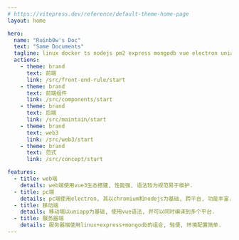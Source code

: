 ```yaml
---
# https://vitepress.dev/reference/default-theme-home-page
layout: home

hero:
  name: "Ruinb0w's Doc"
  text: "Some Documents"
  tagline: linux docker ts nodejs pm2 express mongodb vue electron uniapp
  actions:
    - theme: brand
      text: 前端
      link: /src/front-end-rule/start
    - theme: brand
      text: 前端组件
      link: /src/components/start
    - theme: brand
      text: 后端
      link: /src/maintain/start
    - theme: brand
      text: web3
      link: /src/web3/start
    - theme: brand
      text: 范式
      link: /src/concept/start

features:
  - title: web端
    details: web端使用vue3生态搭建, 性能强, 语法较为规范易于维护.
  - title: pc端
    details: pc端使用electron, 其以chromium和nodejs为基础, 跨平台, 功能丰富.
  - title: 移动端
    details: 移动端以uniapp为基础, 使用vue语法, 并可以同时编译到多个平台.
  - title: 服务器端
    details: 服务器端使用linux+express+mongodb的组合, 轻便, 环境配置简单.
---
```

